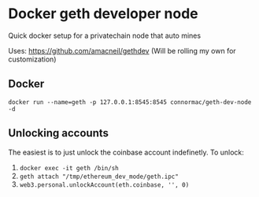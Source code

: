 # Docker geth developer node
Quick docker setup for a privatechain node that auto mines

Uses: https://github.com/amacneil/gethdev (Will be rolling my own for customization)

## Docker
`docker run --name=geth -p 127.0.0.1:8545:8545 connormac/geth-dev-node -d`

## Unlocking accounts
The easiest is to just unlock the coinbase account indefinetly. To unlock:

1. `docker exec -it geth /bin/sh`
2. `geth attach "/tmp/ethereum_dev_mode/geth.ipc"`
3. `web3.personal.unlockAccount(eth.coinbase, '', 0)`
